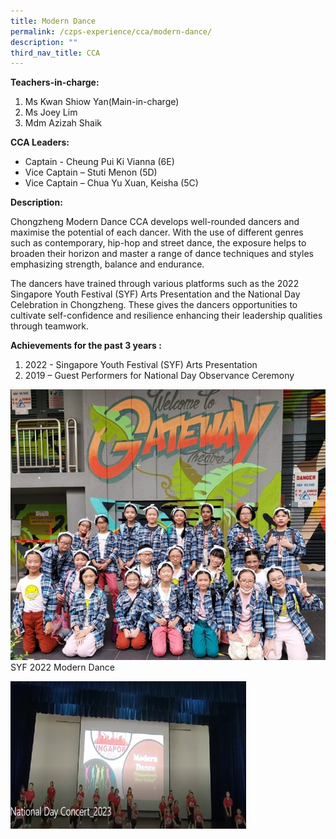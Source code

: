 ```yaml
---
title: Modern Dance
permalink: /czps-experience/cca/modern-dance/
description: ""
third_nav_title: CCA
---
```

<p><strong>Teachers-in-charge:&nbsp;</strong></p>
<ol>
<li>Ms Kwan Shiow Yan(Main-in-charge)</li>
<li>Ms Joey Lim</li>
<li>Mdm Azizah Shaik</li>
</ol>
<p><strong>CCA Leaders:</strong></p>
<ul>
<li>Captain - Cheung Pui Ki Vianna (6E)</li>
<li>Vice Captain – Stuti Menon (5D)</li>
<li>Vice Captain – Chua Yu Xuan, Keisha (5C)</li>
</ul>
<p><strong>Description:</strong></p>
<p>Chongzheng Modern Dance CCA develops well-rounded dancers and maximise the potential of each dancer. With the use of different genres such as contemporary, hip-hop and street dance, the exposure helps to broaden their horizon and master a range of dance techniques and styles emphasizing strength, balance and endurance.</p>
<p>The dancers have trained through various platforms such as the 2022 Singapore Youth Festival (SYF) Arts Presentation and the National Day Celebration in Chongzheng. These gives the dancers opportunities to cultivate self-confidence and resilience enhancing their leadership qualities through teamwork. </p>
<p>
</p><p><strong>Achievements for the past 3 years :</strong></p>
<ol>
<li>2022 - Singapore Youth Festival (SYF) Arts Presentation </li>
<li>2019 – Guest Performers for National Day Observance Ceremony&nbsp;</li>

</ol>
<p><img src="/images/modern%20dance%202023_1.jpg">
	SYF 2022 Modern Dance</p><p></p>
<p><img src="/images/modern%20dance%202023_2.png"></p>